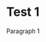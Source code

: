 <!--
slug: second-test-post
pubdate: 2015-03-16 18:00:00
category: Teszt kategória
tags: [tag1, tag2]
-->
# Test 1

Paragraph 1
